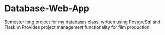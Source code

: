 # Database-Web-App
Semester long project for my databases class, written using PostgreSql and Flask.\n
Provides project management functionality for film production.
